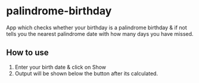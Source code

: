 # palindrome-birthday
 
App which checks whether your birthday is a palindrome birthday & if not tells you the nearest palindrome date with how many days you have missed.

## How to use
1. Enter your birth date & click on Show
1. Output will be shown below the button after its calculated.

